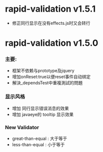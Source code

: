 # rapid-validation v1.5.1 #

  * 修正同行显示在没有effects.js时又会转行

# rapid-validation v1.5.0 #
### 主要: ###
  * 框架不依赖与prototype及jquery
  * 增加onReset:true以便reset事件自动绑定
  * 解決\_dependsTest中重複測試的問題

### 显示风格 ###
  * 增加 同行显示错误消息的效果
  * 增加 javaeye的 tooltip 显示效果

### New Validator ###
  * great-than-equal : 大于等于
  * less-than-equal : 小于等于